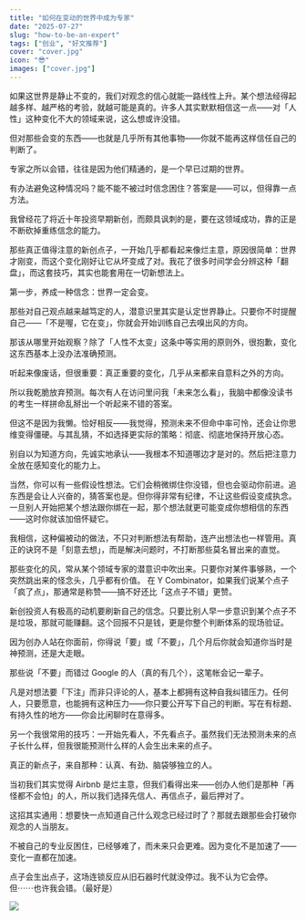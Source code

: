 ```yaml
---
title: "如何在变动的世界中成为专家"
date: "2025-07-27"
slug: "how-to-be-an-expert"
tags: ["创业", "好文推荐"]
cover: "cover.jpg"
icon: "😎"
images: ["cover.jpg"]
---
```

如果这世界是静止不变的，我们对观念的信心就能一路线性上升。某个想法经得起越多样、越严格的考验，就越可能是真的。许多人其实默默相信这一点——对「人性」这种变化不大的领域来说，这么想或许没错。



但对那些会变的东西——也就是几乎所有其他事物——你就不能再这样信任自己的判断了。



专家之所以会错，往往是因为他们精通的，是一个早已过期的世界。



有办法避免这种情况吗？能不能不被过时信念困住？答案是——可以，但得靠一点方法。



我曾经花了将近十年投资早期新创，而颇具讽刺的是，要在这领域成功，靠的正是不断砍掉重练信念的能力。



那些真正值得注意的新创点子，一开始几乎都看起来像烂主意，原因很简单：世界才刚变，而这个变化刚好让它从坏变成了对。我花了很多时间学会分辨这种「翻盘」，而这套技巧，其实也能套用在一切新想法上。



第一步，养成一种信念：世界一定会变。



那些对自己观点越来越笃定的人，潜意识里其实是认定世界静止。只要你不时提醒自己——「不是喔，它在变」，你就会开始训练自己去嗅出风的方向。



那该从哪里开始观察？除了「人性不太变」这条中等实用的原则外，很抱歉，变化这东西基本上没办法准确预测。



听起来像废话，但很重要：真正重要的变化，几乎从来都来自意料之外的方向。



所以我乾脆放弃预测。每次有人在访问里问我「未来怎么看」，我脑中都像没读书的考生一样拼命乱掰出一个听起来不错的答案。



但这不是因为我懒。恰好相反——我觉得，预测未来不但命中率可怜，还会让你思维变得僵硬。与其乱猜，不如选择更实际的策略：彻底、彻底地保持开放心态。



别自以为知道方向，先诚实地承认——我根本不知道哪边才是对的。然后把注意力全放在感知变化的能力上。



当然，你可以有一些假设性想法。它们会稍微绑住你没错，但也会驱动你前进。追东西是会让人兴奋的，猜答案也是。但你得非常有纪律，不让这些假设变成执念。
一旦别人开始把某个想法跟你绑在一起，那个想法就更可能变成你想相信的东西——这时你就该加倍怀疑它。



我相信，这种偏被动的做法，不只对判断想法有帮助，连产出想法也一样管用。真正的诀窍不是「刻意去想」，而是解决问题时，不打断那些莫名冒出来的直觉。



那些变化的风，常从某个领域专家的潜意识中吹出来。只要你对某件事够熟，一个突然跳出来的怪念头，几乎都有价值。
在 Y Combinator，如果我们说某个点子「疯了点」，那通常是称赞——搞不好还比「这点子不错」更赞。



新创投资人有极高的动机要刷新自己的信念。只要比别人早一步意识到某个点子不是垃圾，那就可能赚翻。这个回报不只是钱，更是你整个判断体系的现场验证。



因为创办人站在你面前，你得说「要」或「不要」，几个月后你就会知道你当时是神预测，还是大走眼。



那些说「不要」而错过 Google 的人（真的有几个），这笔帐会记一辈子。



凡是对想法要「下注」而非只评论的人，基本上都拥有这种自我纠错压力。任何人，只要愿意，也能拥有这种压力——你只要公开写下自己的判断。写在有标题、有持久性的地方——你会比闲聊时在意得多。



另一个我很常用的技巧：一开始先看人，不先看点子。虽然我们无法预测未来的点子长什么样，但我很能预测什么样的人会生出未来的点子。



真正的新点子，来自那种：认真、有劲、脑袋够独立的人。



当初我们其实觉得 Airbnb 是烂主意，但我们看得出来——创办人他们是那种「再怪都不会怕」的人，所以我们选择先信人、再信点子，最后押对了。



这招其实通用：想要快一点知道自己什么观念已经过时了？那就去跟那些会打破你观念的人当朋友。



不被自己的专业反困住，已经够难了，而未来只会更难。因为变化不是加速了——变化一直都在加速。



点子会生出点子，这场连锁反应从旧石器时代就没停过。我不认为它会停。
但⋯⋯也许我会错。（最好是）




![](https://prod-files-secure.s3.us-west-2.amazonaws.com/112d0858-5090-4d34-a606-b75eb8d65fd2/46476355-9cf3-4e99-9b7a-3531bc426380/1000202064.png?X-Amz-Algorithm=AWS4-HMAC-SHA256&X-Amz-Content-Sha256=UNSIGNED-PAYLOAD&X-Amz-Credential=ASIAZI2LB466SXFTA7AA%2F20250926%2Fus-west-2%2Fs3%2Faws4_request&X-Amz-Date=20250926T143230Z&X-Amz-Expires=3600&X-Amz-Security-Token=IQoJb3JpZ2luX2VjEAYaCXVzLXdlc3QtMiJHMEUCIQCSIuNF0XMapxnUZ%2BiBqsXEusEnzTn63xESaLNa8XDZOQIgCd3%2BJqp%2Bl%2F8MuK8Io4gSipDOX4XqSfFIx9UxGU3qnoYqiAQIj%2F%2F%2F%2F%2F%2F%2F%2F%2F%2F%2FARAAGgw2Mzc0MjMxODM4MDUiDLEIFypcjywQar10SyrcA0lIAumkvO59D3gVSVsCy7vyWgIkmjSeuXVUvDWZsmKZe5yyQwIYmVi6H1ioouhWo68onih8hpHuRITOnqcA4NycMqdX%2BJxTFBmMAl9xQM2on5B%2FrNKsjWe%2FZSfrbSBN65ck3PeBNHDBbmVWJiaIVxqP5O%2F%2FinZkwu7Zy%2FgrEwSa17Djhr7LaYAuejc9iZPC6xC20wmsghIhbrojpAHlPzCtZivyVkV78%2FdRU4dXA5%2BsdEhHqkkrk1%2BX%2F2HUsmq%2FOTNls5rAIuACzxYmPIBL6KRgG2A5sTgQ7DmiPJw9hveFFNHKdSbibVaxlggxvRRBCuLhf4VBycDlOKhQb6xNLsMtz7CMYz9we0mEIo3ykDnwyDT6su%2BlxmgiWOQcjHlSKJWNxxoukYViLBNuQWViurfYATIGGNk7QHy%2Fz%2B0fPgRH9ve3m1OlXMnUgLm6NYcBTF7zUems7ttxW8%2BRau5MlvDlIVmTdEZuqykSkQlpzHWaIbkBSaRiEdO6GnaMFOgfEBiwE7ToiKGw5OcSC3NPtN46%2FSJhxN%2FBjMzkpQ4uSZXN8uS5kjhM24p%2B7%2BjrYjo%2Fv%2F%2BBefRkMWJb0wOtaxYkl1gs68SQpJSFfDeXoGkjLEErDBmnfoa7KT2nbA9oMPC32sYGOqUB5yMot6v%2F7A8mOqkjQpXQeo2HCmmtuvhBv4oYnix8BsZDNqLyN%2BxRR9aVgtzeHuSzZqveg8iRSVPcHijvS4Aw0AM%2FzdhUYAVJVOMhC8m0OGJk1bkun7jdt%2FAj8dnW7Gj3hPMPjvWpqZykfocv%2BlXNXJCcxLNRBDc8UC7WJvSETgijg%2B56UwhegLU9OCPx5dtqWAvJoPC8xLrDH6w6EeQ2G9SD9J%2B2&X-Amz-Signature=c5008bd799893215aa64eb63a299612a15133fd32133fea217b89190459c74df&X-Amz-SignedHeaders=host&x-amz-checksum-mode=ENABLED&x-id=GetObject)

